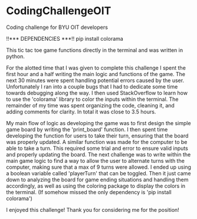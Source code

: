 # CodingChallengeOIT
Coding challenge for BYU OIT developers

!!*** DEPENDENCIES ***!!
pip install colorama


This tic tac toe game functions directly in the terminal and was written in python.

For the alotted time that I was given to complete this challenge I spent the first hour and a half writing the main logic and functions of the game. The next 30 minutes were spent handling potential errors caused by the user. 
Unfortunately I ran into a couple bugs that I had to dedicate some time towards debugging along the way. 
I then used StackOverflow to learn how to use the 'colorama' library to color the inputs within the terminal. 
The remainder of my time was spent organizing the code, cleaning it, and adding comments for clarity. In total it was close to 3.5 hours.

My main flow of logic as developing the game was to first design the simple game board by writing the 'print_board' function. I then spent time developing the function for users to take their turn, ensuring that the board was properly updated. A similar function was made for the computer to be able to take a turn. This required some trial and error to ensure valid inputs and properly updating the board.
The next challenge was to write within the main game logic to find a way to allow the user to alternate turns with the computer, making sure that a max of 9 turns were allowed. I ended up using a boolean variable called 'playerTurn' that can be toggled.
Then it just came down to analyzing the board for game ending situations and handling them accordingly, as well as using the coloring package to display the colors in the terminal. (If somehow missed the only dependency is 'pip install colorama')

I enjoyed this challenge! Thank you for considering me for the position!

